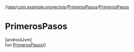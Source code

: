 //[app](../../../index.md)/[com.example.proyectois](../index.md)/[PrimerosPasos](index.md)/[PrimerosPasos](-primeros-pasos.md)

# PrimerosPasos

[androidJvm]\
fun [PrimerosPasos](-primeros-pasos.md)()
